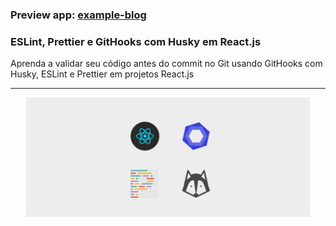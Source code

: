 ### Preview app: [example-blog](https://example-blog01.netlify.app/)
### ESLint, Prettier e GitHooks com Husky em React.js
Aprenda a validar seu código antes do commit no Git usando GitHooks com Husky, ESLint e Prettier em projetos React.js
<hr>
<p align="center"><img src="img/banner-post_1.jpg" width="90%"alt="GitHooks com Husky,ESLint e Prettier em projetos React.js" > </p>
